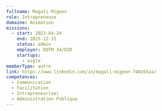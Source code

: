 ```yaml
---
fullname: Magali Migeon
role: Intrapreneuse
domaine: Animation
missions:
  - start: 2023-04-24
    end: 2025-12-31
    status: admin
    employer: DDTM 34/DIR
    startups:
      - aigle
memberType: autre
link: https://www.linkedin.com/in/magali-migeon-740265aa/
competences:
  - Communication
  - Facilitation
  - Intrapreneur(se)
  - Administration Publique
---
```

